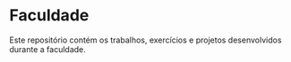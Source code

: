 # Faculdade
Este repositório contém os trabalhos, exercícios e projetos desenvolvidos durante a faculdade.
